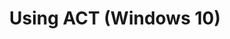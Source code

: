 ---
title: Using ACT (Windows 10)
description: This section describes how to use the Application Compatibility Toolkit (ACT) in your organization.
redirect_url: https://technet.microsoft.com/itpro/windows/deploy/manage-windows-upgrades-with-upgrade-analytics
---